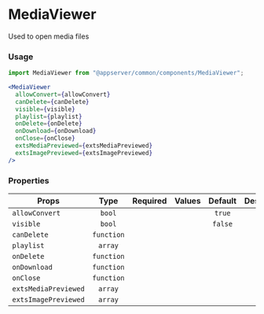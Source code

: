# MediaViewer

Used to open media files

### Usage

```js
import MediaViewer from "@appserver/common/components/MediaViewer";
```

```jsx
<MediaViewer
  allowConvert={allowConvert}
  canDelete={canDelete}
  visible={visible}
  playlist={playlist}
  onDelete={onDelete}
  onDownload={onDownload}
  onClose={onClose}
  extsMediaPreviewed={extsMediaPreviewed}
  extsImagePreviewed={extsImagePreviewed}
/>
```

### Properties

| Props                |    Type    | Required | Values | Default | Description |
| -------------------- | :--------: | :------: | :----: | :-----: | ----------- |
| `allowConvert`       |   `bool`   |          |        | `true`  |             |
| `visible`            |   `bool`   |          |        | `false` |             |
| `canDelete`          | `function` |          |        |         |             |
| `playlist`           |  `array`   |          |        |         |             |
| `onDelete`           | `function` |          |        |         |             |
| `onDownload`         | `function` |          |        |         |             |
| `onClose`            | `function` |          |        |         |             |
| `extsMediaPreviewed` |  `array`   |          |        |         |             |
| `extsImagePreviewed` |  `array`   |          |        |         |             |
